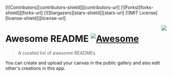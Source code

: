 <!--
*** Hey there! Thanks for checking this readme
*** If you do love my work, kinda follow me
*** that motivates me a lot :D
*** Thanks again!
-->

[![Contributors][contributors-shield]][contributors-url]
[![Forks][forks-shield]][forks-url]
[![Stargazers][stars-shield]][stars-url]
[![MIT License][license-shield]][license-url]

<img src="https://firebasestorage.googleapis.com/v0/b/scholar-engine-32b26.appspot.com/o/brushIcon.png?alt=media&token=a48e33f9-2c01-4c8e-9e41-fd46c5706387" align="right" />

# Awesome README [![Awesome](https://cdn.rawgit.com/sindresorhus/awesome/d7305f38d29fed78fa85652e3a63e154dd8e8829/media/badge.svg)](https://github.com/sindresorhus/awesome#readme)
> A curated list of awesome READMEs

You can create and upload your canvas in the public gallery and also edit other's creations in this app.

